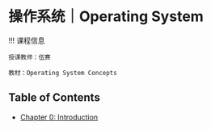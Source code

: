 # 操作系统｜Operating System

!!! 课程信息

	授课教师：伍赛
	
	教材：Operating System Concepts

## Table of Contents

- [Chapter 0: Introduction](Chapter%200/)